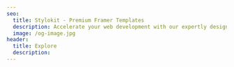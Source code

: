 ```yaml
---
seo:
  title: Stylokit - Premium Framer Templates
  description: Accelerate your web development with our expertly designed Framer and Nuxt templates at Stylokit. Stand out from the competition with unique, customizable designs that are built to enhance efficiency and creativity.
  image: /og-image.jpg
header:
  title: Explore
  description:
---
```

